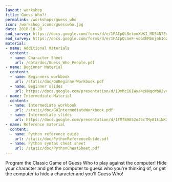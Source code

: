 ```yaml
---
layout: workshop
title: Guess Who?!
permalink: /workshops/guess_who
icon: /workshop_icons/guesswho.jpg
date: 2018-10-28
sod_survey: https://docs.google.com/forms/d/e/1FAIpQLSetmoXUKI_MDS4N7Eder-Tt2xp29g0YgxqxfAoWTRJzSfL2jQ/viewform
eod_survey: https://docs.google.com/forms/d/e/1FAIpQLSeF-vobXhMb6j6k1GZjPfGLBM3MoFAmj8yxf_NbUSKhcVYkqA/viewform
material:
- name: Additional Materials
  content:
  - name: Character Sheet
    url: /data/doc/Guess_Who_People.pdf
- name: Beginner Material
  content:
  - name: Beginners workbook
    url: /static/doc/GWBeginnerWorkbook.pdf
  - name: Beginner slides
    url: https://docs.google.com/presentation/d/1DmMcI0IWya4zHNqcWbU2vvseTCq_cPhRiz_KQepdmzQ/edit?usp=sharing
- name: Intermediate Material
  content:
  - name: Intermediate workbook
    url: /static/doc/GWIntermediateWorkbook.pdf
  - name: Intermediate slides
    url: https://docs.google.com/presentation/d/1fMfB9852oJ5cTMy81tiNK3ddLvr9dAR0raiQwQ594Jo/edit?usp=sharing
- name: Reference material
  content:
  - name: Python reference guide
    url: /static/doc/PythonReferenceGuide.pdf
  - name: Python syntax cheat sheet
    url: /static/doc/PythonCheatSheet.pdf
---
```


Program the Classic Game of Guess Who to play against the computer! Hide your character and get the computer to guess who you're thinking of, or get the computer to hide a character and you'll Guess Who!
